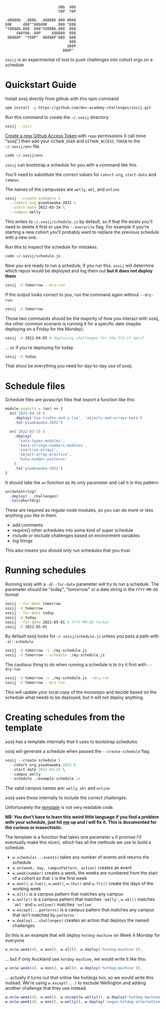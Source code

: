 ```
                        d8b  d8b
                        Y8P  Y8P

.d8888b  .d88b. .d8888b 888 8888
88K     d88""88b88K     888 "888
"Y8888b.888  888"Y8888b.888  888
     X88Y88..88P     X88888  888
 88888P' "Y88P"  88888P'888  888
                             888
                            d88P
                          888P"
```

`sosij` is an experimental cli tool to push challenges into cohort orgs on a schedule

# Quickstart Guide

Install sosij directly from github with this npm command

```sh
npm install -g https://github.com/dev-academy-challenges/sosij.git
```

Run this command to create the `~/.sosij` directory

```sh
sosij --init
```

[Create a new Github Access Token](https://github.com/settings/tokens) with
`repo` permissions (I call mine "sosij") then add your `GITHUB_USER` and
`GITHUB_ACCESS_TOKEN` to the `~/.sosij/env` file.

```sh
code ~/.sosij/env
```

`sosij` can bootstrap a schedule for you with a command like this.

You'll need to substitute the correct values for `cohort-org`, `start-date` and `campus`.

The names of the campusses are `welly`, `akl`, and `online`.

```sh
sosij --create-schedule \
  --cohort-org piwakawaka-2022 \
  --start-date 2022-03-14 \
  --campus welly
```

This writes to `~/.sosij/schedule.js` by default, so if that file exists you'll
need to delete it first or use the `--overwrite` flag. For example if you're
starting a new cohort you'll probably want to replace the previous schedule with
a new one.

Run this to inspect the schedule for mistakes.

```sh
code ~/.sosij/schedule.js
```

Now you are ready to run a schedule, if you run this. `sosij` will determine
which repos would be deployed and log them out **but it does not deploy them**

```sh
sosij -d tomorrow --dry-run
```

If the output looks correct to you, run the command again without `--dry-run`:

```sh
sosij -d tomorrow
```

Those two commands should be the majority of how you interact with sosij, the
other common scenario is running it for a specific date (maybe deploying on a
Friday for the Monday).

```sh
sosij -d 2022-04-05 # deploying challenges for the 5th of April
```

... or if you're deploying for today.

```sh
sosij -d today
```

That shoul be everything you need for day-to-day use of sosij.

# Schedule files

Schedule files are javascript files that export a function like this:

```javascript
module.exports = (on) => {
  on('2022-04-14')
    .deploy('two-truths-and-a-lie', 'objects-and-arrays-kata')
    .to('piwakawaka-2022')

  on('2022-03-15')
    .deploy(
      'kata-types-modules',
      'kata-strings-numbers-modules',
      'exercise-arrays',
      'object-array-practice',
      'kata-number-patterns'
    )
    .to('piwakawaka-2022')
}
```

It should take the `on` function as its only parameter and call it in this pattern:

```javascript
on(dateString)
  .deploy(...challenges)
  .to(cohortOrg)
```

These are required as regular node modules, so you can do more or less anything
you like in them.

- add comments
- require() other schedules into some kind of super schedule
- include or exclude challenges based on environment variables
- log things

This also means you should only run schedules that you trust.

# Running schedules

Running sosij with a `-d`/`--for-date` parameter will try to run a schedule. The
parameter should be "today", "tomorrow" or a date string in the `YYYY-MM-DD`
format

```sh
sosij --for-date tomorrow
sosij -d tomorrow
sosij --for-date today
sosij -d today
sosij --for-date 2022-05-01 # YYYY-MM-DD format
sosij -d 2022-05-01
```

By default sosij looks for `~/.sosij/schedule.js` unless you pass a path with `-s`/`--schedule`

```sh
sosij -d tomorrow -s ./my-schedule.js
sosij -d tomorrow --schedule ./my-schedule.js
```

The cautious thing to do when running a schedule is to try it first with `--dry-run`

```sh
sosij -d tomorrow -s ./my-schedule.js --dry-run
sosij -d tomorrow --dry-run
```

This will update your local copy of the monorepo and decide based on the
schedule what needs to be deployed, but it will not deploy anything.

# Creating schedules from the template

sosij has a template internally that it uses to bootstrap schedules.

sosij will generate a schedule when passed the `--create-schedule` flag.

```javascript
sosij --create-schedule \
  --cohort-org piwakawaka-2022 \
  --start-date 2022-03-14 \
  --campus welly
  --schedule ./example-schedule.js
```

The valid campus names are: `welly`, `akl` and `online`

sosij uses these internally to include the correct challenges.

Unfortunately the [template](https://github.com/dev-academy-challenges/sosij/blob/main/src/schedules/template.js) is not very readable code.

**NB: You don't have to learn this weird little language if you find a problem with your schedule, just hit [me](gerard.paapu@devacademy.co.nz) up and I will fix it. This is documented for the curious or masochistic.**

The template is a function that takes one parameter `w` (I promise I'll eventually make this nicer), which has all the methods we use to build a schedule.

- `w.schedule(...events)` takes any number of events and returns the schedule
- `w.on(week, day, campusPattern, action)` creates an event
- `w.week(number)` creates a week, the weeks are numbered from the start of a cohort so that `1` is the first week
- `w.mon()`, `w.tue()`, `w.wed()`, `w.thu()` and `w.fri()` create the days of the working week
- `w.all()` is a campus pattern that matches any campus
- `w.welly()` is a campus pattern that matches `'welly'`, `w.akl()` matches `'akl'` and `w.online()` matches `'online'`
- `w.except(...patterns)` is a campus pattern that matches any campus that isn't matched by `patterns`
- `w.deploy(...challenges)` creates an action that deploys the named challenges

So this is an example that will deploy `hotdog-machine` on Week 4 Monday for everyone

```javascript
w.on(w.week(4), w.mon(), w.all(), w.deploy('hotdog-machine')),
```

... but if only Auckland use `hotdog-machine`, we would write it like this:

```javascript
w.on(w.week(4), w.mon(), w.akl(), w.deploy('hotdog-machine')),
```

... actually it turns out that online like hotdogs too, so we would write this
instead. We're using `w.except(...)` to exclude Wellington and adding another
challenge that they use instead.

```javascript
w.on(w.week(4), w.mon(), w.except(w.welly()), w.deploy('hotdog-machine')),
w.on(w.week(4), w.mon(), w.welly(), w.deploy('vegan-hotdog-alternative-machine')),
```
